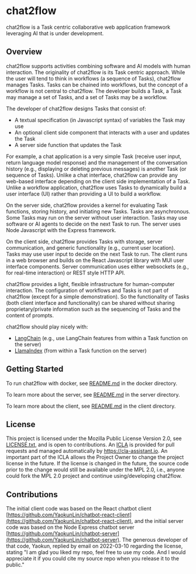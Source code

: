 # chat2flow

chat2flow is a Task centric collaborative web application framework leveraging AI that is under development.

## Overview

chat2flow supports activities combining software and AI models with human interaction. The originality of chat2flow is its Task centric approach. While the user will tend to think in workflows (a sequence of Tasks), chat2flow manages Tasks. Tasks can be chained into workflows, but the concept of a workflow is not central to chat2flow. The developer builds a Task, a Task may manage a set of Tasks, and a set of Tasks may be a workflow.

The developer of chat2flow designs Tasks that consist of:
* A textual specification (in Javascript syntax) of variables the Task may use
* An optional client side component that interacts with a user and updates the Task
* A server side function that updates the Task

For example, a chat application is a very simple Task (receive user input, return language model response) and the management of the conversation history (e.g., displaying or deleting previous messages) is another Task (or sequence of Tasks). Unlike a chat interface, chat2flow can provide any web-based interface depending on the client side implementation of a Task. Unlike a workflow application, chat2flow uses Tasks to dynamically build a user interface (UI) rather than providing a UI to build a workflow.

On the server side, chat2flow provides a kernel for evaluating Task functions, storing history, and initiating new Tasks. Tasks are asynchronous. Some Tasks may run on the server without user interaction. Tasks may use software or AI agents to decide on the next Task to run. The server uses Node Javascript with the Express framework.

On the client side, chat2flow provides Tasks with storage, server communication, and generic functionality (e.g., current user location). Tasks may use user input to decide on the next Task to run. The client runs in a web browser and builds on the React Javascript library with MUI user interface components. Server communication uses either websockets (e.g., for real-time interaction) or REST style HTTP API.

chat2flow provides a light, flexible infrastructure for human-computer interaction. The configuration of workflows and Tasks is not part of chat2flow (except for a simple demonstration). So the functionality of Tasks (both client interface and functionality) can be shared without sharing proprietary/private information such as the sequencing of Tasks and the content of prompts.

chat2flow should play nicely with:
* [LangChain](https://langchain.com/) (e.g., use LangChain features from within a Task function on the server)
* [LlamaIndex](https://pypi.org/project/gpt-index/) (from within a Task function on the server)

## Getting Started

To run chat2flow with docker, see [README.md](docker/README.md) in the docker directory.

To learn more about the server, see [README.md](server/README.md) in the server directory.

To learn more about the client, see [README.md](client/README.md) in the client directory.

## License

This project is licensed under the Mozilla Public License Version 2.0, see [LICENSE.txt](LICENSE.txt), and is open to contributions. An [ICLA](ICLA.txt) is provided for pull requests and managed automatically by https://cla-assistant.io. An important part of the ICLA allows the Project Owner to change the project license in the future. If the license is changed in the future, the source code prior to the change would still be available under the MPL 2.0, i.e., anyone could fork the MPL 2.0 project and continue using/developing chat2flow.

## Contributions

The initial client code was based on the React chatbot client [https://github.com/YaokunLin/chatbot-react-client](https://github.com/YaokunLin/chatbot-react-client), and the initial server code was based on the Node Express chatbot server [https://github.com/YaokunLin/chatbot-server](https://github.com/YaokunLin/chatbot-server). The generous developer of that code, Yaokun, replied by email on 2022-03-10 regarding the license, stating "I am glad you liked my repo, feel free to use my code. And I would appreciate it if you could cite my source repo when you release it to the public."

